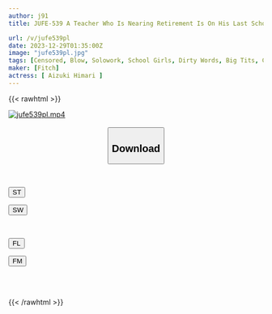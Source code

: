 ```yaml
---
author: j91
title: JUFE-539 A Teacher Who Is Nearing Retirement Is On His Last School Trip... 3 Days And 2 Nights Himari Aizuki Gets His Sperm Drained Out Of Her By A Very Intense Blowjob Given By Her Cute Student With Fair Skin And Beautiful Breasts, Who Is Usually Very Quiet At School.

url: /v/jufe539pl
date: 2023-12-29T01:35:00Z
image: "jufe539pl.jpg"
tags: [Censored, Blow, Solowork, School Girls, Dirty Words, Big Tits, Cowgirl	]
maker: [Fitch]
actress: [ Aizuki Himari ]
---
```



{{< rawhtml >}}

<div class="video" data-videoid="02yploXxW0Ib7ae">
    <a href="javascript:;">
        <img src="/v/jufe539pl/jufe539pl.jpg" width="WIDTH" height="HEIGHT" alt="jufe539pl.mp4" loading="lazy">
    </a>
</div>

<script type="text/javascript" src="https://j91.asia/asset/on-demand-st.js"></script>

<br>
  <link rel="stylesheet" href="https://j91.asia/asset/bs5.css">
  
  <center>
  <button class="btn btn-primary" type="button" data-bs-toggle="collapse" data-bs-target=".multi-collapse" aria-expanded="false" aria-controls="multiCollapseExample1 multiCollapseExample2"><h2>Download</h2></button></center>
</p>
<div class="row">
  <div class="col">
    <div class="collapse multi-collapse" id="multiCollapseExample1">
      <div class="card card-body">
	      	      <br>
<div class="buttons">  
<p><a href="https://streamtape.to/v/02yploXxW0Ib7ae" target="_blank"><button class="btn-hover color-3"><i class="fa fa-download"></i> ST</button></a></p>
<p><a href="https://flaswish.com/2lfu10o8ix3w" target="_blank"><button class="btn-hover color-2"><i class="fa fa-download"></i> SW</button></a></p></div>
    </div>
  </div>
</div>
  <div class="col">
    <div class="collapse multi-collapse" id="multiCollapseExample2">
      <div class="card card-body">
	      <br>
<div class="buttons">
<p><a href="javascript:;" target="_blank"><button class="btn-hover color-9"><i class="fa fa-download"></i> FL</button></a></p>
<p><a href="javascript:;" target="_blank"><button class="btn-hover color-8"><i class="fa fa-download"></i> FM</button></a></p></div>
<br><br>
      </div>
    </div>
  </div>
</div>

{{< /rawhtml >}}